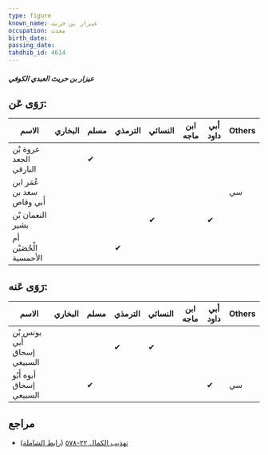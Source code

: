 ```yaml
---
type: figure
known_name: عيزار بن حريث
occupation: محدث
birth_date:
passing_date:
tahdhib_id: 4614
---
```

##### عيزار بن حريث العبدي الكوفي

## رَوَى عَن:
| الاسم                      | البخاري | مسلم | الترمذي | النسائي | ابن ماجه | أبي داود | Others |
| -------------------------- | ------- | ---- | ------- | ------- | -------- | -------- | ------ |
| عروة بْن الجعد البارقي     |         | ✔    |         |         |          |          |        |
| عُمَر ابن سعد بن أَبي وقاص |         |      |         |         |          |          | سي     |
| النعمان بْن بشير           |         |      |         | ✔       |          | ✔        |        |
| أم الْحُصَيْن الأحمسية     |         |      | ✔       |         |          |          |        |
## رَوَى عَنه:
| الاسم                       | البخاري | مسلم | الترمذي | النسائي | ابن ماجه | أبي داود | Others |
| --------------------------- | ------- | ---- | ------- | ------- | -------- | -------- | ------ |
| يونس بْن أَبي إسحاق السبيعي |         |      | ✔       | ✔       |          |          |        |
| أبوه أَبُو إسحاق السبيعي    |         | ✔    |         |         |          | ✔        | سي     |
## مراجع
- [تهذيب الكمال ٢٢-٥٧٨](obsidian://open?vault=Tahdhib-al-Kamal&file=Figures/٤٦١٤-عيزار%20بن%20حريث%20العبدي%20الكوفي) ([رابط الشاملة](https://shamela.ws/book/3722/11831))